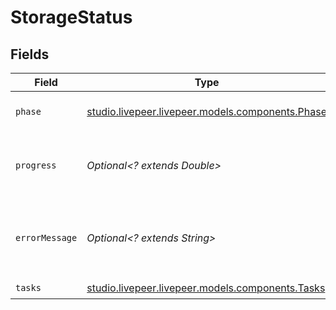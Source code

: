 # StorageStatus


## Fields

| Field                                                                                | Type                                                                                 | Required                                                                             | Description                                                                          | Example                                                                              |
| ------------------------------------------------------------------------------------ | ------------------------------------------------------------------------------------ | ------------------------------------------------------------------------------------ | ------------------------------------------------------------------------------------ | ------------------------------------------------------------------------------------ |
| `phase`                                                                              | [studio.livepeer.livepeer.models.components.Phase](../../models/components/Phase.md) | :heavy_check_mark:                                                                   | Phase of the asset storage                                                           | ready                                                                                |
| `progress`                                                                           | *Optional<? extends Double>*                                                         | :heavy_minus_sign:                                                                   | Current progress of the task updating the storage.                                   | 0.5                                                                                  |
| `errorMessage`                                                                       | *Optional<? extends String>*                                                         | :heavy_minus_sign:                                                                   | Error message if the last storage changed failed.                                    | Failed to update storage                                                             |
| `tasks`                                                                              | [studio.livepeer.livepeer.models.components.Tasks](../../models/components/Tasks.md) | :heavy_check_mark:                                                                   | N/A                                                                                  |                                                                                      |